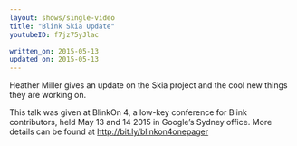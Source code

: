 ```yaml
---
layout: shows/single-video
title: "Blink Skia Update"
youtubeID: f7jz75yJlac

written_on: 2015-05-13
updated_on: 2015-05-13
---
```

Heather Miller gives an update on the Skia project and the cool new things they are working on.

This talk was given at BlinkOn 4, a low-key conference for Blink contributors, held May 13 and 14 2015 in Google’s Sydney office. More details can be found at http://bit.ly/blinkon4onepager